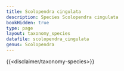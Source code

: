 ```yaml
---
title: Scolopendra cingulata
description: Species Scolopendra cingulata
bookHidden: true
type: page
layout: taxonomy_species
datafile: scolopendra_cingulata
genus: Scolopendra
---
```


{{<disclaimer/taxonomy-species>}}